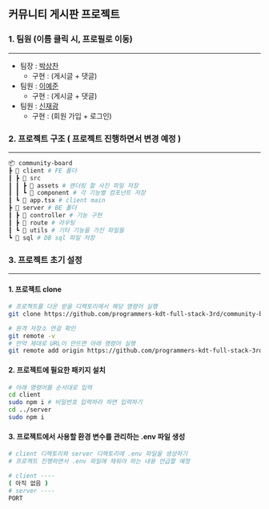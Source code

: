## 커뮤니티 게시판 프로젝트

### 1. 팀원 (이름 클릭 시, 프로필로 이동)
--- 
 - 팀장 : [박상찬](https://github.com/HungKungE)
    - 구현 : (게시글 + 댓글)
 - 팀원 : [이예준](https://github.com/yejunian)
    - 구현 : (게시글 + 댓글)
 - 팀원 : [신재광](https://github.com/Siltarae)
    - 구현 : (회원 가입 + 로그인)

### 2. 프로젝트 구조 ( 프로젝트 진행하면서 변경 예정 )
---
```sh
📦 community-board
┣ 📂 client # FE 폴더
┃ ┣ 📂 src
┃ ┃ ┣ 📂 assets # 렌더링 할 사진 파일 저장
┃ ┃ ┗ 📂 component # 각 기능별 컴포넌트 저장
┃ ┗ 📜 app.tsx # client main
┣ 📂 server # BE 폴더
┃ ┣ 📂 controller # 기능 구현
┃ ┣ 📂 route # 라우팅
┃ ┗ 📂 utils # 기타 기능을 가진 파일들
┗ 📂 sql # DB sql 파일 저장
 ```

### 3. 프로젝트 초기 설정
---
#### 1. 프로젝트 clone
```sh
# 프로젝트를 다운 받을 디렉토리에서 해당 명령어 실행
git clone https://github.com/programmers-kdt-full-stack-3rd/community-board.git

# 원격 저장소 연걸 확인
git remote -v
# 만약 제대로 URL이 안뜨면 아래 명령어 실행
git remote add origin https://github.com/programmers-kdt-full-stack-3rd/community-board.git
```
#### 2. 프로젝트에 필요한 패키지 설치
```sh
# 아래 명령어를 순서대로 입력
cd client
sudo npm i # 비밀번호 입력하라 하면 입력하기
cd ../server
sudo npm i
```
#### 3. 프로젝트에서 사용할 환경 변수를 관리하는 .env 파일 생성
```sh
# client 디렉토리와 server 디렉토리에 .env 파일을 생성하기
# 프로젝트 진행하면서 .env 파일에 채워야 하는 내용 언급할 예정

# client ----
( 아직 없음 )
# server ----
PORT
```
